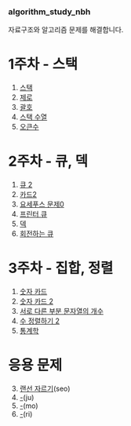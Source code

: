 ### algorithm_study_nbh
자료구조와 알고리즘 문제를 해결합니다.

# 1주차 - 스택
1. [스택](https://www.acmicpc.net/problem/10828)
2. [제로](https://www.acmicpc.net/problem/10773)
3. [괄호](https://www.acmicpc.net/problem/9012)
4. [스택 수열](https://www.acmicpc.net/problem/1874)
5. [오큰수](https://www.acmicpc.net/problem/17298)

# 2주차 - 큐, 덱
1. [큐 2](https://www.acmicpc.net/problem/18258)
2. [카드2](https://www.acmicpc.net/problem/2164)
3. [요세푸스 문제0](https://www.acmicpc.net/problem/11866)
4. [프린터 큐](https://www.acmicpc.net/problem/1966)
5. [덱](https://www.acmicpc.net/problem/10866)
6. [회전하는 큐](https://www.acmicpc.net/problem/1021)

# 3주차 - 집합, 정렬
1. [숫자 카드](https://www.acmicpc.net/problem/10815)
2. [숫자 카드 2](https://www.acmicpc.net/problem/10816)
3. [서로 다른 부분 문자열의 개수](https://www.acmicpc.net/problem/11478)
4. [수 정렬하기 2](https://www.acmicpc.net/problem/2751)
5. [통계학](https://www.acmicpc.net/problem/2108)

# 응용 문제
3. [랜선 자르기](https://www.acmicpc.net/problem/1654)(seo)
3. [-]()(ju)
4. [-]()(mo)
4. [-]()(ri)
